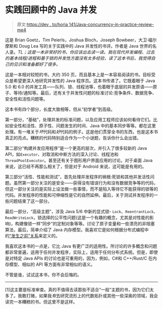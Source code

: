 # 实践回顾中的 Java 并发

> 原文:[https://dev . to/horia 141/Java-concurrency-in-practice-review-me4](https://dev.to/horia141/java-concurrency-in-practice-review-me4)

这是 Brian Goetz，Tim Peierls，Joshua Bloch，Joseph Bowbeer，大卫·福尔摩斯和 Doug Lea 写的关于实践中的 Java 并发性的书评。作者是 Java 世界的名人录。*TL；这是一本非常好的书，你应该出去读一读。我在现代并发编程、过去的基本线程/进程和基于锁的并发性方面没有太多经验，读了这本书后，我觉得自己的见识和准备都好了很多。*

这是一本相对较短的书，大约 350 页，而且基本上是一本容易阅读的书。目标受众是希望更深入地研究并发性的 Java 程序员。这本书传递了。它既着眼于 Java 5.0 和 6.0 的并发工具——队列、锁、线程池等，也着眼于底层的并发原语——原子、等待/通知等。最后，还有关于并发性问题的标准讨论:竞争条件、数据竞争、安全性和活性问题等。

这本书有四个部分，长度大致相等，但从“初学者”到高级。

第一部分，“基础”，处理并发的标准问题，以及应用工程师应该如何看待它们。比如安全性和活性、原子性、问题发生的时间、Java 中的基本同步等等。都在这里处理。有一堆关于*坏*代码和*好*代码的例子。这是他们贯穿全书的东西，也是这本书真正的亮点。糟糕的代码特别适合作为一个小谜题，告诉你什么会出错。

第二部分“构建并发应用程序”是一个更高的层次，并引入了很多较新的 Java API，如`Executor`、对取消和中断方法的深入讨论、线程池和`ThreadPoolExecutor`。甚至还有关于图形用户界面应用的讨论。对于桌面 Java 来说，这已经不再那么相关了，但是对于 Android 来说，这可能是有用的。

第三部分“活性、性能和测试”，首先处理并发程序的祸根:死锁和其他并发活性问题。虽然第一部分关注的是安全——获得没有错误行为和没有数据竞争等的代码，但这一部分关注的是实际上设法做一些事情，而不是陷入等待它不能获得的锁等的代码。并发程序的性能和可伸缩性是它的自然延伸。最后，关于测试并发程序的一些问题结束了这一部分。

最后一部分，“高级主题”，涉及 Java 5/6 中新的显式锁- `Lock`、`ReentrantLock`、`ReadWriteLock`，锁选择的公平性问题(这是一个有趣的概念，尤其是对性能的影响)，构建像锁一样“同步”的定制对象等等。讨论了原子变量和一些漂亮的非阻塞算法，最后，简单介绍了 Java 内存模型。我喜欢它是如何根据分布式编程中的[“发生之前”关系](https://en.wikipedia.org/wiki/Happened-before)来定义的。

我喜欢这本书的一点是，它比 Java 有更广泛的适用性。所讨论的许多概念和问题都非常普遍，适用于任何并发程序，实际上，适用于任何分布式系统。但是，即使是对特定 Java APIs 的讨论也是可重用的，因为，例如，C#和 C++/Rust/C 在内存模型、相似的 API 等方面有非常相似的语义。

不管是谁，试试这本书，你不会后悔的。

* * *

[1]这主要是标准审查。真的不值得去读那些不适合“一般”主题的书，因为它们太多了。我敢打赌，如果我*有*去研究流形上的代数拓扑或其他一些深奥的领域，我会读完一本糟糕的书。但这里不是这样。
